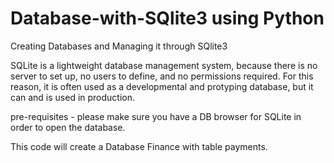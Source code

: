 # Database-with-SQlite3 using Python
Creating Databases and Managing it through SQlite3

SQLite is a lightweight database management system, because there is no server to set up, no users to define, and no permissions required.
For this reason, it is often used as a developmental and protyping database, but it can and is used in production.

pre-requisites - please make sure you have a DB browser for SQLite in order to open the database.

This code will create a Database Finance with table payments.
